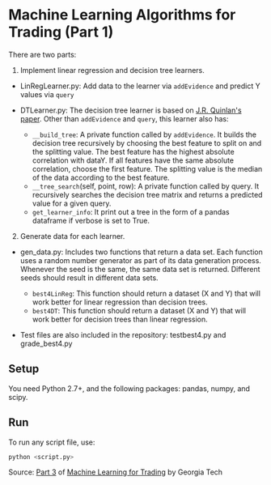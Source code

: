 # Machine Learning Algorithms for Trading (Part 1)

There are two parts:

1) Implement linear regression and decision tree learners. 

* LinRegLearner.py: Add data to the learner via `addEvidence` and predict Y values via `query`

* DTLearner.py: The decision tree learner is based on [J.R. Quinlan's paper](https://link.springer.com/content/pdf/10.1007/BF00116251.pdf). Other than `addEvidence` and `query`, this learner also has:
  * `__build_tree`: A private function called by `addEvidence`. It builds the decision tree recursively by choosing the best feature to split on and the splitting value. The best feature has the highest absolute correlation with dataY. If all features have the same absolute correlation, choose the first feature. The splitting value is the median of the data according to the best feature.
  * `__tree_search`(self, point, row): A private function called by query. It recursively searches the decision tree matrix and returns a predicted value for a given query.
  * `get_learner_info`: It print out a tree in the form of a pandas dataframe if verbose is set to True.

2) Generate data for each learner.

* gen_data.py: Includes two functions that return a data set. Each function uses a random number generator as part of its data generation process. Whenever the seed is the same, the same data set is returned. Different seeds should result in different data sets. 
  * `best4LinReg`: This function should return a dataset (X and Y) that will work better for linear regression than decision trees.
  * `best4DT`: This function should return a dataset (X and Y) that will work better for decision trees than linear regression.

* Test files are also included in the repository: testbest4.py and grade_best4.py

## Setup

You need Python 2.7+, and the following packages: pandas, numpy, and scipy.

## Run

To run any script file, use:

```bash
python <script.py>
```

Source: [Part 3](http://quantsoftware.gatech.edu/Machine_Learning_Algorithms_for_Trading) of [Machine Learning for Trading](http://quantsoftware.gatech.edu/Machine_Learning_for_Trading_Course) by Georgia Tech
